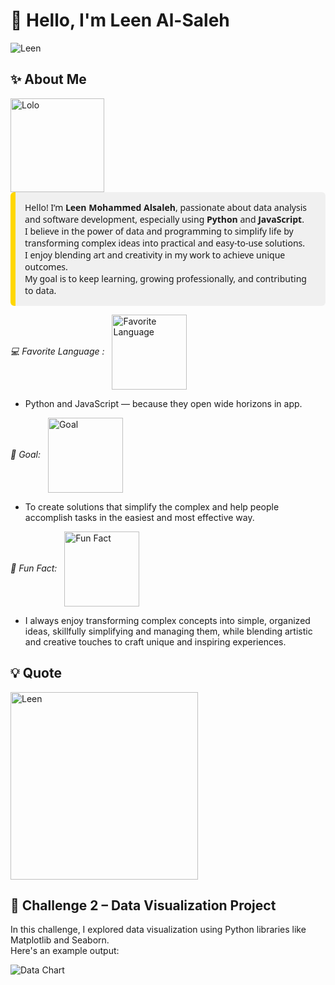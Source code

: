 # 👋 Hello, I'm Leen Al-Saleh

![Leen](./leen.gif)


## ✨ About Me  
<img src="./lolo.gif" alt="Lolo" width="150" style="vertical-align: middle;"/>
<div style="background-color: #f0f0f0; padding: 15px; border-left: 8px solid #FFD700; border-radius: 6px; font-family: 'Segoe UI', sans-serif;">
  Hello! I’m <strong>Leen Mohammed Alsaleh</strong>, passionate about data analysis and software development, especially using <strong>Python</strong> and <strong>JavaScript</strong>.<br>
  I believe in the power of data and programming to simplify life by transforming complex ideas into practical and easy-to-use solutions.<br>
  I enjoy blending art and creativity in my work to achieve unique outcomes.<br>
  My goal is to keep learning, growing professionally, and contributing to data.
</div>



_💻 Favorite Language :_
   <img src="./lele.gif" alt="Favorite Language" width="120" style="vertical-align: middle; margin-left: 8px;"/>
-  Python and JavaScript — because they open wide horizons in app.


_🎯 Goal:_
<img src="./goal.gif" alt="Goal" width="120" style="vertical-align: middle; margin-left: 8px;"/>

-  To create solutions that simplify the complex and help people accomplish tasks in the easiest and most effective way.

_🌸 Fun Fact:_
 <img src="./funnyfact.gif" alt="Fun Fact" width="120" style="vertical-align: middle; margin-left: 8px;"/>
-  I always enjoy transforming complex concepts into simple, organized ideas, skillfully simplifying and managing them, while blending artistic and creative touches to craft unique and inspiring experiences.

## 💡 Quote
> <p align="center">
  <img src="./Leen.gif" alt="Leen" width="300"/>
</p>

## 🧠 Challenge 2 – Data Visualization Project
In this challenge, I explored data visualization using Python libraries like Matplotlib and Seaborn.  
Here's an example output:

![Data Chart](./chart-example.gif)
